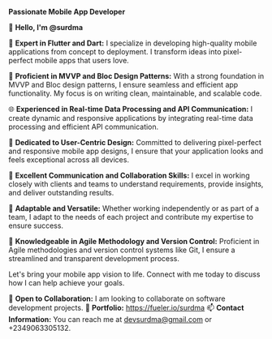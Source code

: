 **Passionate Mobile App Developer**

👋 **Hello, I'm @surdma**

📱 **Expert in Flutter and Dart:** I specialize in developing high-quality mobile applications from concept to deployment. I transform ideas into pixel-perfect mobile apps that users love.

🧠 **Proficient in MVVP and Bloc Design Patterns:** With a strong foundation in MVVP and Bloc design patterns, I ensure seamless and efficient app functionality. My focus is on writing clean, maintainable, and scalable code.

🌐 **Experienced in Real-time Data Processing and API Communication:** I create dynamic and responsive applications by integrating real-time data processing and efficient API communication.

🎨 **Dedicated to User-Centric Design:** Committed to delivering pixel-perfect and responsive mobile app designs, I ensure that your application looks and feels exceptional across all devices.

🤝 **Excellent Communication and Collaboration Skills:** I excel in working closely with clients and teams to understand requirements, provide insights, and deliver outstanding results.

💪 **Adaptable and Versatile:** Whether working independently or as part of a team, I adapt to the needs of each project and contribute my expertise to ensure success.

🔄 **Knowledgeable in Agile Methodology and Version Control:** Proficient in Agile methodologies and version control systems like Git, I ensure a streamlined and transparent development process.

Let's bring your mobile app vision to life. Connect with me today to discuss how I can help achieve your goals.

💞️ **Open to Collaboration:** I am looking to collaborate on software development projects.
💪 **Portfolio:** https://fueler.io/surdma
📫 **Contact Information:** You can reach me at devsurdma@gmail.com or +2349063305132.

